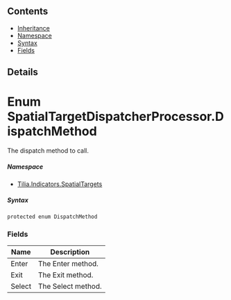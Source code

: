 ## Contents

* [Inheritance]
* [Namespace]
* [Syntax]
* [Fields]

## Details

# Enum SpatialTargetDispatcherProcessor.DispatchMethod

The dispatch method to call.

##### Namespace

* [Tilia.Indicators.SpatialTargets]

##### Syntax

```
protected enum DispatchMethod
```

### Fields

| Name | Description |
| --- | --- |
| Enter | The Enter method. |
| Exit | The Exit method. |
| Select | The Select method. |

[Tilia.Indicators.SpatialTargets]: README.md
[Inheritance]: #Inheritance
[Namespace]: #Namespace
[Syntax]: #Syntax
[Fields]: #Fields
